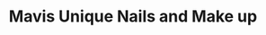 ---
title: "Mavis Unique Nails and Make up"
url: /accra/mavis-unique-nails-and-make-up/
shop: Kosmetik
---